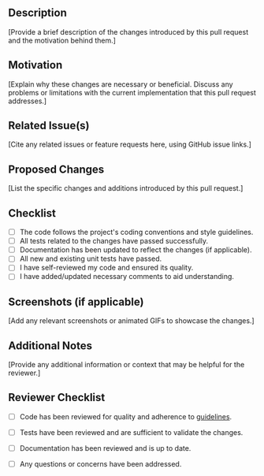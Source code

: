 ## Description
[Provide a brief description of the changes introduced by this pull request and the motivation behind them.]

## Motivation
[Explain why these changes are necessary or beneficial. Discuss any problems or limitations with the current implementation that this pull request addresses.]

## Related Issue(s)
[Cite any related issues or feature requests here, using GitHub issue links.]

## Proposed Changes
[List the specific changes and additions introduced by this pull request.]

## Checklist
- [ ] The code follows the project's coding conventions and style guidelines.
- [ ] All tests related to the changes have passed successfully.
- [ ] Documentation has been updated to reflect the changes (if applicable).
- [ ] All new and existing unit tests have passed.
- [ ] I have self-reviewed my code and ensured its quality.
- [ ] I have added/updated necessary comments to aid understanding.

## Screenshots (if applicable)
[Add any relevant screenshots or animated GIFs to showcase the changes.]

## Additional Notes
[Provide any additional information or context that may be helpful for the reviewer.]

## Reviewer Checklist
- [ ] Code has been reviewed for quality and adherence to [guidelines](https://doc.rust-lang.org/1.0.0/style/README.html).
- [ ] Tests have been reviewed and are sufficient to validate the changes.
- [ ] Documentation has been reviewed and is up to date.
- [ ] Any questions or concerns have been addressed.

